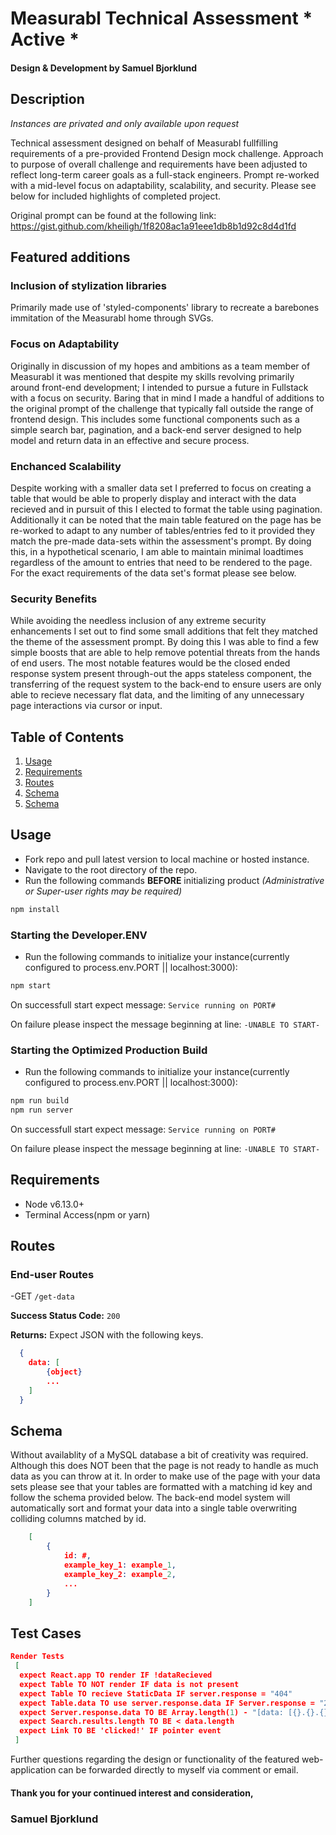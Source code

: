# Measurabl Technical Assessment * Active *
#### Design & Development by Samuel Bjorklund

## Description
*Instances are privated and only available upon request*

Technical assessment designed on behalf of Measurabl fullfilling requirements of a pre-provided Frontend Design mock challenge. Approach to purpose of overall challenge and requirements have been adjusted to reflect long-term career goals as a full-stack engineers. Prompt re-worked with a mid-level focus on adaptability, scalability, and security. Please see below for included highlights of completed project.

Original prompt can be found at the following link:
https://gist.github.com/kheiligh/1f8208ac1a91eee1db8b1d92c8d4d1fd

## Featured additions
### Inclusion of stylization libraries 
Primarily made use of 'styled-components' library to recreate a barebones immitation of the Measurabl home through SVGs.

### Focus on Adaptability
Originally in discussion of my hopes and ambitions as a team member of Measurabl it was mentioned that despite my skills revolving primarily around front-end development; I intended to pursue a future in Fullstack with a focus on security. Baring that in mind I made a handful of additions to the original prompt of the challenge that typically fall outside the range of frontend design. This includes some functional components such as a simple search bar, pagination, and a back-end server designed to help model and return data in an effective and secure process. 

### Enchanced Scalability
Despite working with a smaller data set I preferred to focus on creating a table that would be able to properly display and interact with the data recieved and in pursuit of this I elected to format the table using pagination. Additionally it can be noted that the main table featured on the page has be re-worked to adapt to any number of tables/entries fed to it provided they match the pre-made data-sets within the assessment's prompt. By doing this, in a hypothetical scenario, I am able to maintain minimal loadtimes regardless of the amount to entries that need to be rendered to the page. For the exact requirements of the data set's format please see below. 

### Security Benefits
While avoiding the needless inclusion of any extreme security enhancements I set out to find some small additions that felt they matched the theme of the assessment prompt. By doing this I was able to find a few simple boosts that are able to help remove potential threats from the hands of end users. The most notable features would be the closed ended response system present through-out the apps stateless component, the transferring of the request system to the back-end to ensure users are only able to recieve necessary flat data, and the limiting of any unnecessary page interactions via cursor or input. 

## Table of Contents
1. [Usage](#Usage)
1. [Requirements](#requirements)
1. [Routes](#routes)
1. [Schema](#schema)
1. [Schema](#test)

## Usage
- Fork repo and pull latest version to local machine or hosted instance.
- Navigate to the root directory of the repo.
- Run the following commands **BEFORE** initializing product _(Administrative or Super-user rights may be required)_
```sh
npm install
```
### Starting the Developer.ENV
- Run the following commands to initialize your instance(currently configured to process.env.PORT || localhost:3000):
```sh
npm start
```
On successfull start expect message: `Service running on PORT#`

On failure please inspect the message beginning at line: `-UNABLE TO START-`
### Starting the Optimized Production Build
- Run the following commands to initialize your instance(currently configured to process.env.PORT || localhost:3000):
```sh
npm run build
npm run server
```
On successfull start expect message: `Service running on PORT#`

On failure please inspect the message beginning at line: `-UNABLE TO START-`

## Requirements
- Node v6.13.0+ 
- Terminal Access(npm or yarn)

## Routes
### End-user Routes
-GET `/get-data`

**Success Status Code:** `200`

**Returns:** Expect JSON with the following keys.
```json
  {
    data: [
        {object}
        ...
    ]
  }
```

## Schema
Without availablity of a MySQL database a bit of creativity was required. Although this does NOT been that the page is not ready to handle as much data as you can throw at it. In order to make use of the page with your data sets please see that your tables are formatted with a matching id key and follow the schema provided below. The back-end model system will automatically sort and format your data into a single table overwriting colliding columns matched by id.

```json
    [
        {
            id: #,
            example_key_1: example_1,
            example_key_2: example_2,
            ...
        }
    ]
```
## Test Cases
```json
Render Tests
 [
  expect React.app TO render IF !dataRecieved
  expect Table TO NOT render IF data is not present
  expect Table TO recieve StaticData IF server.response = "404"
  expect Table.data TO use server.response.data IF Server.response = "200"
  expect Server.response.data TO BE Array.length(1) - "[data: [{}.{}.{}]"
  expect Search.results.length TO BE < data.length
  expect Link TO BE 'clicked!' IF pointer event
 ]
```


Further questions regarding the design or functionality of the featured web-application can be forwarded directly to myself via comment or email.

#### Thank you for your continued interest and consideration,
### Samuel Bjorklund
